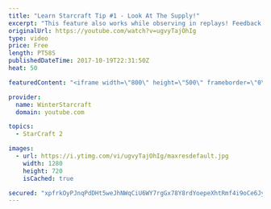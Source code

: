 ```yaml
---
title: "Learn Starcraft Tip #1 - Look At The Supply!"
excerpt: "This feature also works while observing in replays! Feedback and tip suggestions are appreciated :)"
originalUrl: https://youtube.com/watch?v=ugvyTajOhIg
type: video
price: Free
length: PT58S
publishedDateTime: 2017-10-19T22:31:50Z
heat: 50

featuredContent: "<iframe width=\"800\" height=\"500\" frameborder=\"0\" src=\"https://www.youtube.com/embed/ugvyTajOhIg\" allow=\"accelerometer; autoplay; encrypted-media; gyroscope; picture-in-picture\" allowfullscreen></iframe>"

provider:
  name: WinterStarcraft
  domain: youtube.com

topics:
  - StarCraft 2

images:
  - url: https://i.ytimg.com/vi/ugvyTajOhIg/maxresdefault.jpg
    width: 1280
    height: 720
    isCached: true

secured: "xpfrkOyPJnqPdDHt5weJhNWqCiU6WY7rgGx78Y8rdYoepeXhtRmf4i9oCe6JyqP/WZAcvJTVgYBwZh0183GZBT2ueDRCNzhtK09qSNuynWgj2DoUMgZVtxFzADl0hEblaznUEeIGVEyeFMNoIDPBKb/BoNJWWLVDqiIcnoXhiZ5AHYsj1rOwWYXeM5vqPY9DZuq01qtNR2ZcsEXmQYmjkz+8gltAvaB1LDVHiheY3y1YRkTFN33EEtjrzjf/JJ9GQieoWEUtu1ja/TIWC9wBiW9iPEhB/cyHlaZkRjYMobtDMcrzqgHR5QkVwMjp3J+MlhAX1vAiKJs+3z2gcoJ8jPOiden4ouOj3t+gKGNz8wcDdTyDgYscgO5UhA68h7wOBJQ9zqiEJ4bA7gw6zcs8bFSk64/TrbbxBte+v9KlOCM=;t0szmFDtXowy2P+M+2Bw3w=="
---
```


